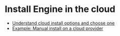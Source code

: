# Install Engine in the cloud

* [Understand cloud install options and choose one](overview.md)
* [Example: Manual install on a cloud provider](cloud-ex-aws.md)

